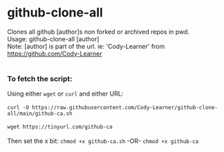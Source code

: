 # github-clone-all											<br>
Clones all github [author]s non forked or archived repos in pwd.					<br>
Usage: github-clone-all [author]									<br>
Note: [author] is part of the url. ie: 'Cody-Learner' from https://github.com/Cody-Learner		<br>
													<br>
### To fetch the script:										<br>

Using either `wget` or `curl` and either URL:								<br>
													<br>
`curl -O https://raw.githubusercontent.com/Cody-Learner/github-clone-all/main/github-ca.sh`		<br>
													<br>
`wget https://tinyurl.com/github-ca`									<br>
													<br>
Then set the x bit: `chmod +x github-ca.sh` -OR- `chmod +x github-ca`					<br>
													<br>